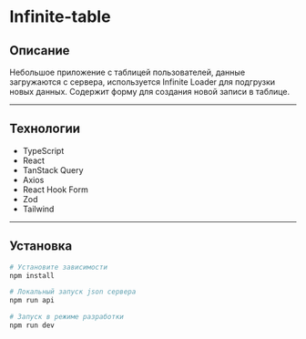 # Infinite-table

## Описание

Небольшое приложение с таблицей пользователей, данные загружаются с сервера, используется Infinite Loader для подгрузки новых данных. Содержит форму для создания новой записи в таблице.

---

## Технологии

- TypeScript
- React
- TanStack Query
- Axios
- React Hook Form
- Zod
- Tailwind

---

## Установка

```bash
# Установите зависимости
npm install

# Локальный запуск json сервера
npm run api

# Запуск в режиме разработки
npm run dev
```
